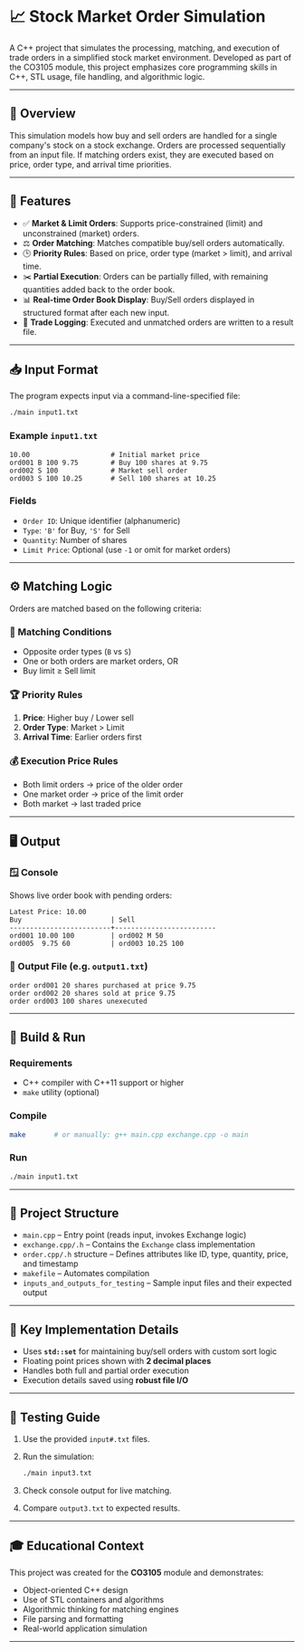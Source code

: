 # 📈 Stock Market Order Simulation

A C++ project that simulates the processing, matching, and execution of trade orders in a simplified stock market environment. Developed as part of the CO3105 module, this project emphasizes core programming skills in C++, STL usage, file handling, and algorithmic logic.

---

## 📌 Overview

This simulation models how buy and sell orders are handled for a single company's stock on a stock exchange. Orders are processed sequentially from an input file. If matching orders exist, they are executed based on price, order type, and arrival time priorities.

---

## 🚀 Features

* ✅ **Market & Limit Orders**: Supports price-constrained (limit) and unconstrained (market) orders.
* ⚖️ **Order Matching**: Matches compatible buy/sell orders automatically.
* 🕒 **Priority Rules**: Based on price, order type (market > limit), and arrival time.
* ✂️ **Partial Execution**: Orders can be partially filled, with remaining quantities added back to the order book.
* 📊 **Real-time Order Book Display**: Buy/Sell orders displayed in structured format after each new input.
* 📝 **Trade Logging**: Executed and unmatched orders are written to a result file.

---

## 📥 Input Format

The program expects input via a command-line-specified file:

```bash
./main input1.txt
```

### Example `input1.txt`

```
10.00                    # Initial market price
ord001 B 100 9.75        # Buy 100 shares at 9.75
ord002 S 100             # Market sell order
ord003 S 100 10.25       # Sell 100 shares at 10.25
```

### Fields

* `Order ID`: Unique identifier (alphanumeric)
* `Type`: `'B'` for Buy, `'S'` for Sell
* `Quantity`: Number of shares
* `Limit Price`: Optional (use `-1` or omit for market orders)

---

## ⚙️ Matching Logic

Orders are matched based on the following criteria:

### 🔁 Matching Conditions

* Opposite order types (`B` vs `S`)
* One or both orders are market orders, OR
* Buy limit ≥ Sell limit

### 🏆 Priority Rules

1. **Price**: Higher buy / Lower sell
2. **Order Type**: Market > Limit
3. **Arrival Time**: Earlier orders first

### 💰 Execution Price Rules

* Both limit orders → price of the older order
* One market order → price of the limit order
* Both market → last traded price

---

## 🖥️ Output

### 🪟 Console

Shows live order book with pending orders:

```
Latest Price: 10.00
Buy                      | Sell
-------------------------+-------------------------
ord001 10.00 100         | ord002 M 50
ord005  9.75 60          | ord003 10.25 100
```

### 📄 Output File (e.g. `output1.txt`)

```
order ord001 20 shares purchased at price 9.75
order ord002 20 shares sold at price 9.75
order ord003 100 shares unexecuted
```

---

## 🔧 Build & Run

### Requirements

* C++ compiler with C++11 support or higher
* `make` utility (optional)

### Compile

```bash
make       # or manually: g++ main.cpp exchange.cpp -o main
```

### Run

```bash
./main input1.txt
```

---

## 📁 Project Structure

* `main.cpp` – Entry point (reads input, invokes Exchange logic)
* `exchange.cpp/.h` – Contains the `Exchange` class implementation
* `order.cpp/.h` structure – Defines attributes like ID, type, quantity, price, and timestamp
* `makefile` – Automates compilation
* `inputs_and_outputs_for_testing` – Sample input files and their expected output

---

## 🧠 Key Implementation Details

* Uses **`std::set`** for maintaining buy/sell orders with custom sort logic
* Floating point prices shown with **2 decimal places**
* Handles both full and partial order execution
* Execution details saved using **robust file I/O**

---

## 🧪 Testing Guide

1. Use the provided `input#.txt` files.
2. Run the simulation:

   ```bash
   ./main input3.txt
   ```
3. Check console output for live matching.
4. Compare `output3.txt` to expected results.

---

## 🎓 Educational Context

This project was created for the **CO3105** module and demonstrates:

* Object-oriented C++ design
* Use of STL containers and algorithms
* Algorithmic thinking for matching engines
* File parsing and formatting
* Real-world application simulation

---

